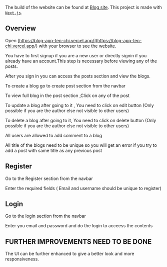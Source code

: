 The build of the website can be found at [Blog site](https://blog-app-ten-chi.vercel.app/). This project is made with [`Next.js`](https://nextjs.org/).


## Overview

Open [https://blog-app-ten-chi.vercel.app/](https://blog-app-ten-chi.vercel.app/) with your browser to see the website.

You have to first signup if you are a new user or directly signin if you already have an account.This step is necessary before viewing any of the posts.

After you sign in you can access the posts section and view the blogs. 

To create a blog go to create post section from the navbar 

To view full blog in the post section ,Click on any of the post

To update a blog after going to it , You need to click on edit button (Only possible if you are the author else not visible to other users)

To delete a blog after going to it, You need to click on delete button (Only possible if you are the author else not visible to other users)

All users are allowed to add comment to a blog 

All title of the blogs need to be unique so you will get an error if you try to add a post with same title as any previous post


## Register

Go to the Register section from the navbar 

Enter the required fields ( Email and username should be unique to register)


## Login

Go to the login section from the navbar

Enter you email and password  and do the login to acceess the contents


## FURTHER IMPROVEMENTS NEED TO BE DONE

The UI can be further enhanced to give a better look and more responsiveness.
